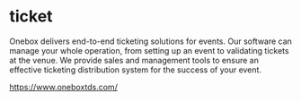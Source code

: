 #  ticket


Onebox delivers end-to-end ticketing solutions for events. Our software can manage your whole operation, from setting up an event to validating tickets at the venue. We provide sales and management tools to ensure an effective ticketing distribution system for the success of your event.

https://www.oneboxtds.com/